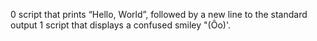 0 script that prints “Hello, World”, followed by a new line to the standard output
1 script that displays a confused smiley "(Ôo)'.
